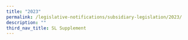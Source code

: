 ```yaml
---
title: "2023"
permalink: /legislative-notifications/subsidiary-legislation/2023/
description: ""
third_nav_title: SL Supplement
---
```

